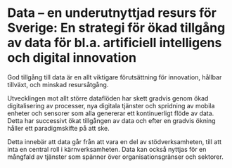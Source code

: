 # Data – en underutnyttjad resurs för Sverige: En strategi för ökad tillgång av data för bl.a. artificiell intelligens och digital innovation

God tillgång till data är en allt viktigare förutsättning för innovation, hållbar tillväxt, och minskad resursåtgång.

Utvecklingen mot allt större dataflöden har skett gradvis
genom ökad digitalisering av processer, nya digitala tjänster och spridning av mobila enheter och sensorer som alla genererar ett kontinuerligt flöde av data. Detta har successivt ökat tillgången av data och efter en gradvis ökning håller ett paradigmskifte på att ske.

Detta innebär att data går från att vara en del av stödverksamheten, till att inta en central roll i kärnverksamheten. Data kan också nyttjas för en mångfald av tjänster som spänner över organisationsgränser och sektorer.
